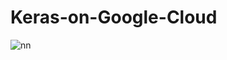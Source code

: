 # Keras-on-Google-Cloud
![nn](https://github.com/user-attachments/assets/04db0e09-525f-4265-a249-ceb3b66c1a04)
